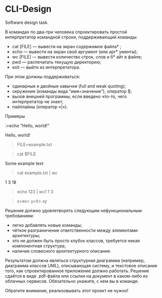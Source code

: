 # CLI-Design
Software design task.

В командах по два-три человека спроектировать простой интерпретатор командной строки, поддерживающий команды:

* cat [FILE] — вывести на экран содержимое файла* ;
* echo — вывести на экран свой аргумент (или арг* ументы);
* wc [FILE] — вывести количество строк, слов и б* айт в файле;
* pwd — распечатать текущую директорию;
* exit — выйти из интерпретатора.

При этом должны поддерживаться:

* одинарные и двойные кавычки (full and weak quoting);
* окружение (команды вида “имя=значение”), оператор $;
* вызов внешней программы, если введено что-то, чего интерпретатор не знает;
* пайплайны (оператор «|»).

Примеры

:>echo "Hello, world!"

Hello, world!

> FILE=example.txt

> cat $FILE

Some example text

> cat example.txt | wc

1 3 18

> echo 123 | wc1 1 3

> x=ex> y=it> $x$y


Решение должно удовлетворять следующим нефункциональным требованиям:

* легко добавлять новые команды;
* чёткое разграничение ответственности между элементами архитектуры;
* это не должен быть просто клубок классов, требуется некая компонентная структура;
* наличие словесного архитектурного описания.

Результатом должна являться структурная диаграмма (например, диаграмма классов UML), описывающая систему, и текстовое описание того, как спроектированное приложение должно работать. Решение сдаётся в виде .pdf-файла или ссылки на документ в каком-либо из облачных сервисов. Обязательно укажите, с кем вы в команде.

Обратите внимание, реализовывать этот проект не нужно!


